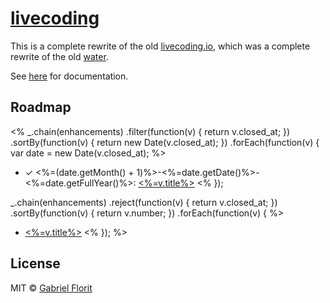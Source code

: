 # [livecoding](http://gabrielflorit.github.io/livecoding/)

This is a complete rewrite of the old [livecoding.io](https://github.com/gabrielflorit/livecoding/tree/master), which was a complete rewrite of the old [water](https://github.com/gabrielflorit/water).

See [here](http://gabrielflorit.github.io/livecoding/docs/Livecoding.html) for documentation.

## Roadmap
<% _.chain(enhancements)
	.filter(function(v) {
		return v.closed_at;
	})
	.sortBy(function(v) {
		return new Date(v.closed_at);
	})
	.forEach(function(v) {
		var date = new Date(v.closed_at); %>
- ✓ <%=(date.getMonth() + 1)%>-<%=date.getDate()%>-<%=date.getFullYear()%>: [<%=v.title%>](https://github.com/gabrielflorit/livecoding/issues/<%=v.number%>)
<%	});

_.chain(enhancements)
	.reject(function(v) {
		return v.closed_at;
	})
	.sortBy(function(v) {
		return v.number;
	})
	.forEach(function(v) { %>
- [<%=v.title%>](https://github.com/gabrielflorit/livecoding/issues/<%=v.number%>)
<%	}); %>

## License

MIT © [Gabriel Florit](http://gabrielflorit.github.io/)